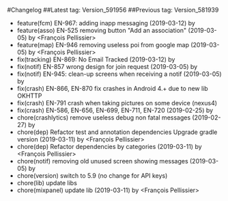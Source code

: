 #Changelog
##Latest tag: Version_591956
##Previous tag: Version_581939
* feature(fcm) EN-967: adding inapp messaging (2019-03-12) by <Francois Pellissier>
* feature(asso) EN-525 removing button "Add an association" (2019-03-05) by <François Pellissier>
* feature(map) EN-946 removing useless poi from google map (2019-03-05) by <François Pellissier>
* fix(tracking) EN-869: No Email Tracked (2019-03-12) by <Francois Pellissier>
* fix(notif) EN-857 wrong design for join request (2019-03-05) by <Francois Pellissier>
* fix(notif) EN-945: clean-up screens when receiving a notif (2019-03-05) by <Francois Pellissier>
* fix(crash) EN-866, EN-870 fix crashes in Android 4.+ due to new lib OKHTTP 
* fix(crash) EN-791 crash when taking pictures on some device (nexus4) 
* fix(crash) EN-586, EN-656, EN-699, EN-711, EN-720 (2019-02-25) by <Francois Pellissier>
* chore(crashlytics) remove useless debug non fatal messages (2019-02-27) by <Francois Pellissier>
* chore(dep) Refactor test and annotation dependencies Upgrade gradle version (2019-03-11) by <François Pellissier>
* chore(dep) Refactor dependencies by categories (2019-03-11) by <François Pellissier>
* chore(notif) removing old unused screen showing messages (2019-03-05) by <Francois Pellissier>
* chore(version) switch to 5.9 (no change for API keys) 
* chore(lib) update libs 
* chore(mixpanel) update lib (2019-03-11) by <François Pellissier>
